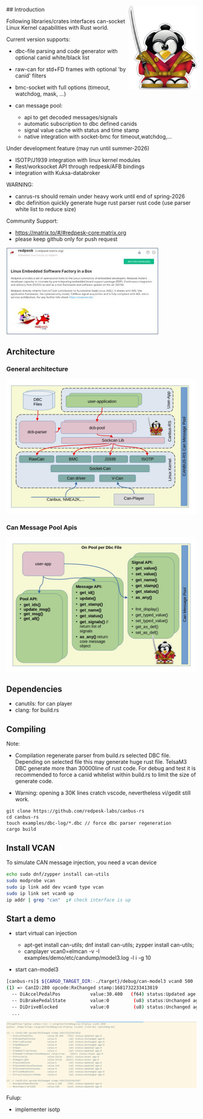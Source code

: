 <img align="right" width="180"  src="docs/asset/tux-iotbzh-canbus.png">
## Introduction

Following libraries/crates interfaces can-socket Linux Kernel capabilities with Rust world.

Current version supports:

* dbc-file parsing and code generator with optional canid white/black list
* raw-can for std+FD frames with optional 'by canid' filters
* bmc-socket with full options (timeout, watchdog, mask, ...)
* can message pool:

    * api to get decoded messages/signals
    * automatic subscription to dbc defined canids
    * signal value cache with status and time stamp
    * native integration with socket-bmc for timeout,watchdog,...

Under development feature (may run until summer-2026)

 * ISOTP/J1939 integration with linux kernel modules
 * Rest/worksocket API through redpesk/AFB bindings
 * integration with Kuksa-databroker

WARNING:

 * canrus-rs should remain under heavy work until end of spring-2026
 * dbc definition quickly generate huge rust parser rust code (use parser white list to reduce size)

Community Support:

* https://matrix.to/#/#redpesk-core:matrix.org
* please keep github only for push request

![community-spport](docs/asset/matrix-redpesk-community.png)

## Architecture

### General architecture
![canbus-rs-archi](docs/asset/canbus-rs-archi.jpg)

### Can Message Pool Apis
![canbus-rs-pool](docs/asset/canbus-rs-pool.jpg)

## Dependencies

* canutils: for can player
* clang: for build.rs

## Compiling

Note:

* Compilation regenerate parser from build.rs selected DBC file.
Depending on selected file this may generate huge rust file. TelsaM3 DBC
generate more than 30000line of rust code. For debug and test it is
recommended to force a canid whitelist within build.rs to limit the
size of generate code.

* Warning: opening a 30K lines cratch vscode, nevertheless vi/gedit still work.

```
git clone https://github.com/redpesk-labs/canbus-rs
cd canbus-rs
touch examples/dbc-log/*.dbc // force dbc parser regeneration
cargo build
```

## Install VCAN

To simulate CAN message injection, you need a vcan device

```bash
echo sudo dnf/zypper install can-utils
sudo modprobe vcan
sudo ip link add dev vcan0 type vcan
sudo ip link set vcan0 up
ip addr | grep "can"  ;# check interface is up
```

## Start a demo

* start virtual can injection
    * apt-get install can-utils;  dnf install can-utils; zypper install can-utils;
    * canplayer vcan0=elmcan -v -I examples/demo/etc/candump/model3.log -l i -g 10

* start can-model3

```bash
[canbus-rs]$ ${CARGO_TARGET_DIR:-./target}/debug/can-model3 vcan0 500
(1) => CanID:280 opcode:RxChanged stamp:1681732233413819
  -- DiAccelPedalPos           value:30.400   (f64) status:Updated age:0
  -- DiBrakePedalState         value:0         (u8) status:Unchanged age:0
  -- DiDriveBlocked            value:0         (u8) status:Unchanged age:0
  ...
```

![can-model3](docs/asset/can-model3-demo.png)


Fulup:

- implementer isotp




